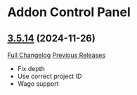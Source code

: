 # Addon Control Panel

## [3.5.14](https://github.com/Legacy-of-Sylvanaar/addon-control-panel/tree/3.5.14) (2024-11-26)
[Full Changelog](https://github.com/Legacy-of-Sylvanaar/addon-control-panel/compare/3.5.13...3.5.14) [Previous Releases](https://github.com/Legacy-of-Sylvanaar/addon-control-panel/releases)

- Fix depth  
- Use correct project ID  
- Wago support  
